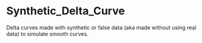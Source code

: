 # Synthetic_Delta_Curve
Delta curves made with synthetic or false data (aka made without using real data) to simulate smooth curves.
